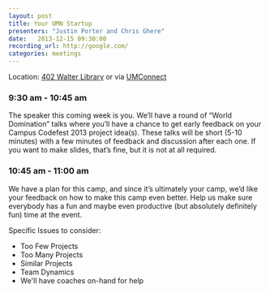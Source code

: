 ```yaml
---
layout: post
title: Your UMN Startup
presenters: "Justin Porter and Chris Ghere"
date:   2013-12-15 09:30:00
recording_url: http://google.com/
categories: meetings
---
```


Location\: [402 Walter Library](https://www.google.com/maps/preview#!q=Walter+Library%2C+Pleasant+Street+Southeast%2C+Minneapolis%2C+MN&data=!4m15!2m14!1m13!1s0x52b32d1432b86bc9%3A0x61ecfbc5c41c957c!3m8!1m3!1d6979671!2d-93.3612905!3d46.4418595!3m2!1i1436!2i952!4f13.1!4m2!3d44.9754336!4d-93.2362591) or via [UMConnect](https://umconnect.umn.edu/cpm)

### 9:30 am - 10:45 am
The speaker this coming week is you. We’ll have a round of “World Domination” talks where you’ll have a chance to get early feedback on your Campus Codefest 2013 project idea(s). These talks will be short (5-10 minutes) with a few minutes of feedback and discussion after each one. If you want to make slides, that’s fine, but it is not at all required.

### 10:45 am - 11:00 am
We have a plan for this camp, and since it’s ultimately your camp, we’d like your feedback on how to make this camp even better. Help us make sure everybody has a fun and maybe even productive (but absolutely definitely fun) time at the event.

Specific Issues to consider:

- Too Few Projects
- Too Many Projects
- Similar Projects
- Team Dynamics
- We'll have coaches on-hand for help

